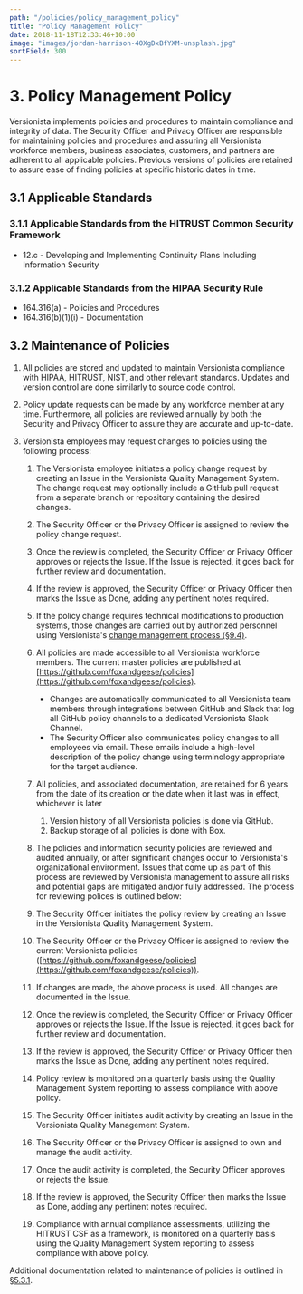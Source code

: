 ```yaml
---
path: "/policies/policy_management_policy"
title: "Policy Management Policy"
date: 2018-11-18T12:33:46+10:00
image: "images/jordan-harrison-40XgDxBfYXM-unsplash.jpg"
sortField: 300
---
```


# 3. Policy Management Policy

Versionista implements policies and procedures to maintain compliance and
integrity of data. The Security Officer and Privacy Officer are responsible for
maintaining policies and procedures and assuring all Versionista workforce
members, business associates, customers, and partners are adherent to all
applicable policies. Previous versions of policies are retained to assure ease
of finding policies at specific historic dates in time.

## 3.1 Applicable Standards

### 3.1.1 Applicable Standards from the HITRUST Common Security Framework

- 12.c - Developing and Implementing Continuity Plans Including Information
  Security

### 3.1.2 Applicable Standards from the HIPAA Security Rule

- 164.316(a) - Policies and Procedures
- 164.316(b)(1)(i) - Documentation

## 3.2 Maintenance of Policies

1. All policies are stored and updated to maintain Versionista compliance with
   HIPAA, HITRUST, NIST, and other relevant standards. Updates and version
   control are done similarly to source code control.

2. Policy update requests can be made by any workforce member at any time.
   Furthermore, all policies are reviewed annually by both the Security and
   Privacy Officer to assure they are accurate and up-to-date.

3. Versionista employees may request changes to policies using the following
   process:

   1. The Versionista employee initiates a policy change request by creating an
      Issue in the Versionista Quality Management System. The change request may
      optionally include a GitHub pull request from a separate branch or
      repository containing the desired changes.

   2. The Security Officer or the Privacy Officer is assigned to review the
      policy change request.

   3. Once the review is completed, the Security Officer or Privacy Officer
      approves or rejects the Issue. If the Issue is rejected, it goes back for
      further review and documentation.

   4. If the review is approved, the Security Officer or Privacy Officer then
      marks the Issue as Done, adding any pertinent notes required.

   5. If the policy change requires technical modifications to production
      systems, those changes are carried out by authorized personnel using
      Versionista's
      [change management process (§9.4)](#9-4-changing-existing-systems).

   6. All policies are made accessible to all Versionista workforce members. The
      current master policies are published at
      [https://github.com/foxandgeese/policies](https://github.com/foxandgeese/policies).
      - Changes are automatically communicated to all Versionista team members
        through integrations between GitHub and Slack that log all GitHub policy
        channels to a dedicated Versionista Slack Channel.
      - The Security Officer also communicates policy changes to all employees
        via email. These emails include a high-level description of the policy
        change using terminology appropriate for the target audience.
   7. All policies, and associated documentation, are retained for 6 years from
      the date of its creation or the date when it last was in effect, whichever
      is later
      1. Version history of all Versionista policies is done via GitHub.
      2. Backup storage of all policies is done with Box.
   8. The policies and information security policies are reviewed and audited
      annually, or after significant changes occur to Versionista's
      organizational environment. Issues that come up as part of this process
      are reviewed by Versionista management to assure all risks and potential
      gaps are mitigated and/or fully addressed. The process for reviewing
      polices is outlined below:
   9. The Security Officer initiates the policy review by creating an Issue in
      the Versionista Quality Management System.
   10. The Security Officer or the Privacy Officer is assigned to review the
       current Versionista policies
       ([https://github.com/foxandgeese/policies](https://github.com/foxandgeese/policies)).
   11. If changes are made, the above process is used. All changes are
       documented in the Issue.
   12. Once the review is completed, the Security Officer or Privacy Officer
       approves or rejects the Issue. If the Issue is rejected, it goes back for
       further review and documentation.
   13. If the review is approved, the Security Officer or Privacy Officer then
       marks the Issue as Done, adding any pertinent notes required.
   14. Policy review is monitored on a quarterly basis using the Quality
       Management System reporting to assess compliance with above policy.
   15. The Security Officer initiates audit activity by creating an Issue in the
       Versionista Quality Management System.
   16. The Security Officer or the Privacy Officer is assigned to own and manage
       the audit activity.
   17. Once the audit activity is completed, the Security Officer approves or
       rejects the Issue.
   18. If the review is approved, the Security Officer then marks the Issue as
       Done, adding any pertinent notes required.
   19. Compliance with annual compliance assessments, utilizing the HITRUST CSF
       as a framework, is monitored on a quarterly basis using the Quality
       Management System reporting to assess compliance with above policy.

Additional documentation related to maintenance of policies is outlined in
[§5.3.1](#5-3-security-officer).
